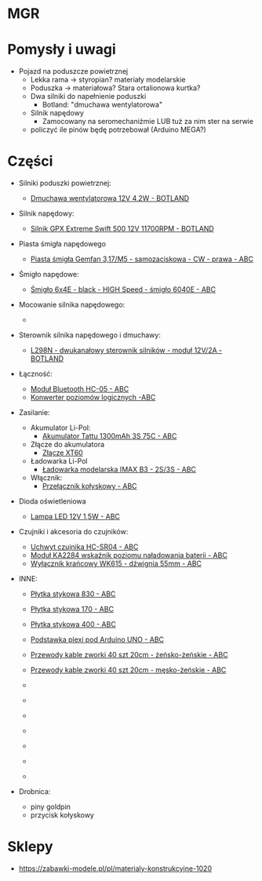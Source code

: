 # MGR

# Pomysły i uwagi
* Pojazd na poduszcze powietrznej
  * Lekka rama -> styropian? materiały modelarskie
  * Poduszka -> materiałowa? Stara ortalionowa kurtka?
  * Dwa silniki do napełnienie poduszki
    * Botland: "dmuchawa wentylatorowa"
  * Silnik napędowy
    * Zamocowany na seromechaniźmie LUB tuż za nim ster na serwie
  * policzyć ile pinów  będę potrzebował (Arduino MEGA?)

# Części
 * Silniki poduszki powietrznej:
   * [Dmuchawa wentylatorowa 12V 4,2W - BOTLAND](https://botland.com.pl/pl/pompy/8875-dmuchawa-wentylatorowa-12v-42w-97x97x33mm.html?search_query=Dmuchawa+wentylatorowa+12V+4%2C2W&results=1)
 * Silnik napędowy:
   * [Silnik GPX Extreme Swift 500 12V 11700RPM - BOTLAND](https://botland.com.pl/pl/silniki-dc-bez-przekladni/7304-silnik-gpx-extreme-swift-500-12v-11700rpm.html)
 * Piasta śmigła napędowego
   * [Piasta śmigła Gemfan 3,17/M5 - samozaciskowa - CW - prawa - ABC](https://abc-rc.pl/product-pol-4299-Piasta-smigla-Gemfan-3-17-M5-samozaciskowa-CW-prawa.html)
 * Śmigło napędowe:
   * [Śmigło 6x4E - black - HIGH Speed - śmigło 6040E - ABC](https://abc-rc.pl/product-pol-12265-Smiglo-6x4E-black-HIGH-Speed-smiglo-6040E.html)
 * Mocowanie silnika napędowego:
   * []()
 * Sterownik silnika napędowego i dmuchawy:
   * [L298N - dwukanałowy sterownik silników - moduł 12V/2A - BOTLAND](https://botland.com.pl/pl/sterowniki-silnikow-moduly/3164-l298n-dwukanalowy-sterownik-silnikow-modul-12v2a.html?search_query=L298N+-+dwukanalowy+sterownik+silnikow+-+modul+12V%2F2&results=2)
 * Łączność:
   * [Moduł Bluetooth HC-05 - ABC](https://abc-rc.pl/product-pol-6189-Bluetooth-HC-05-master-slave-modul-do-APM-i-AlexMos-Arduino.html)
   * [Konwerter poziomów logicznych -ABC](https://abc-rc.pl/product-pol-6191-Konwerter-poziomow-3-3-5V-4-kanaly-stanow-logicznych-SPI-UART-Arduino.html)
 * Zasilanie:
   * Akumulator Li-Pol:
     * [Akumulator Tattu 1300mAh 3S 75C - ABC](https://abc-rc.pl/product-pol-6659-Akumulator-Tattu-1300mAh-3S-75C-Li-pol-Gens-Ace-11-1V.html)
   * Złącze do akumulatora 
     * [Złącze XT60](https://abc-rc.pl/product-pol-1571-Wtyki-XT60-Konektor-wtyk-i-gniazdo-wysoko-pradowe.html)
   * Ładowarka Li-Pol
     * [Ładowarka modelarska IMAX B3 - 2S/3S - ABC](https://abc-rc.pl/product-pol-3961-Ladowarka-modelarska-IMAX-B3-2S-3S-li-pol-zasilanie-230V.html?rec=101002101)
   * Włącznik:
     * [Przełącznik kołyskowy - ABC](https://abc-rc.pl/product-pol-12025-Przelacznik-kolyskowy-MRS102-A-C3R-15x21mm-3PIN-ON-OFF-bistabilny.html)
 * Dioda oświetleniowa
     * [Lampa LED 12V 1,5W - ABC](https://abc-rc.pl/product-pol-7335-Lampa-LED-12V-1-5W-samoprzylepna-lampa-do-dronow.html)
     
 * Czujniki i akcesoria do czujników:
   * [Uchwyt czujnika HC-SR04 - ABC](https://abc-rc.pl/product-pol-7320-Uchwyt-czujnika-HC-SR04-mocowanie-czujnika-SR04.html)
   * [Moduł KA2284 wskaźnik poziomu naładowania baterii - ABC](https://abc-rc.pl/product-pol-7458-Modul-KA2284-wskaznik-poziomu-dzwieku-naladowania-baterii-lub-innych-parametrow.html)
   * [Wyłącznik krańcowy WK615 - dźwignia 55mm - ABC](https://abc-rc.pl/product-pol-9842-Wylacznik-krancowy-WK615-dzwignia-55mm.html)
   
 * INNE:  
   * [Płytka stykowa 830 - ABC](https://abc-rc.pl/product-pol-6204-Plytka-stykowa-830-do-Arduino-MB-102-prototypowa.html)
   * [Płytka stykowa 170 - ABC](https://abc-rc.pl/product-pol-6296-Plytka-stykowa-170-pol-SYB-170-1-szt-budowa-prototypow-Arduino.html)
   * [Płytka stykowa 400 - ABC](https://abc-rc.pl/product-pol-6203-Plytka-stykowa-400-pol-MR200-001-uniwersalna-plytka-stykowa.html)
   * [Podstawka plexi pod Arduino UNO - ABC](https://abc-rc.pl/product-pol-8100-Podstawka-plexi-pod-Arduino-UNO-R3-budowa-prototypow.html)
   * [Przewody kable zworki 40 szt 20cm - żeńsko-żeńskie - ABC](https://abc-rc.pl/product-pol-8808-Przewody-kable-zworki-40-szt-20cm-zensko-zenskie.html)
   * [Przewody kable zworki 40 szt 20cm - męsko-żeńskie - ABC](https://abc-rc.pl/product-pol-8761-Przewody-kable-zworki-40-szt-20cm-mesko-zenskie.html)

   * []()
   * []()
   * []()
   * []()
   * []()
   * []()
   * []()




 * Drobnica:
   * piny goldpin
   * przycisk kołyskowy

# Sklepy
 * https://zabawki-modele.pl/pl/materialy-konstrukcyjne-1020
